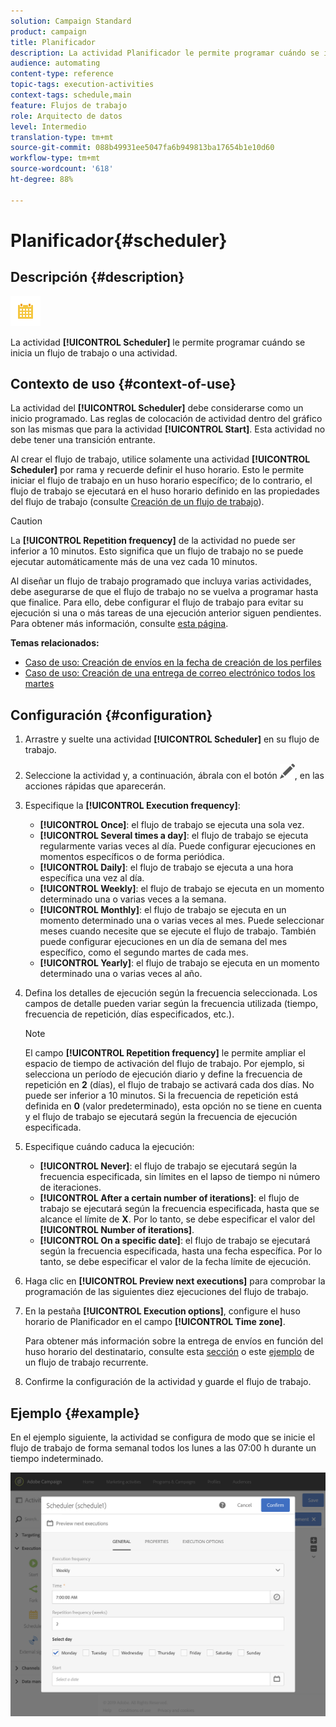 ```yaml
---
solution: Campaign Standard
product: campaign
title: Planificador
description: La actividad Planificador le permite programar cuándo se inicia un flujo de trabajo o una actividad.
audience: automating
content-type: reference
topic-tags: execution-activities
context-tags: schedule,main
feature: Flujos de trabajo
role: Arquitecto de datos
level: Intermedio
translation-type: tm+mt
source-git-commit: 088b49931ee5047fa6b949813ba17654b1e10d60
workflow-type: tm+mt
source-wordcount: '618'
ht-degree: 88%

---
```



# Planificador{#scheduler}

## Descripción {#description}

![](assets/scheduler.png)

La actividad **[!UICONTROL Scheduler]** le permite programar cuándo se inicia un flujo de trabajo o una actividad.

## Contexto de uso {#context-of-use}

La actividad del **[!UICONTROL Scheduler]** debe considerarse como un inicio programado. Las reglas de colocación de actividad dentro del gráfico son las mismas que para la actividad **[!UICONTROL Start]**. Esta actividad no debe tener una transición entrante.

Al crear el flujo de trabajo, utilice solamente una actividad **[!UICONTROL Scheduler]** por rama y recuerde definir el huso horario. Esto le permite iniciar el flujo de trabajo en un huso horario específico; de lo contrario, el flujo de trabajo se ejecutará en el huso horario definido en las propiedades del flujo de trabajo (consulte [Creación de un flujo de trabajo](../../automating/using/building-a-workflow.md)).

>[!CAUTION]
>
>La **[!UICONTROL Repetition frequency]** de la actividad no puede ser inferior a 10 minutos. Esto significa que un flujo de trabajo no se puede ejecutar automáticamente más de una vez cada 10 minutos.

Al diseñar un flujo de trabajo programado que incluya varias actividades, debe asegurarse de que el flujo de trabajo no se vuelva a programar hasta que finalice. Para ello, debe configurar el flujo de trabajo para evitar su ejecución si una o más tareas de una ejecución anterior siguen pendientes. Para obtener más información, consulte [esta página](../../automating/using/scheduled-workflows-execution.md).

**Temas relacionados:**

* [Caso de uso: Creación de envíos en la fecha de creación de los perfiles](../../automating/using/workflow-creation-date-query.md)
* [Caso de uso: Creación de una entrega de correo electrónico todos los martes](../../automating/using/workflow-weekly-offer.md)

## Configuración {#configuration}

1. Arrastre y suelte una actividad **[!UICONTROL Scheduler]** en su flujo de trabajo.
1. Seleccione la actividad y, a continuación, ábrala con el botón ![](assets/edit_darkgrey-24px.png), en las acciones rápidas que aparecerán.
1. Especifique la **[!UICONTROL Execution frequency]**:

   * **[!UICONTROL Once]**: el flujo de trabajo se ejecuta una sola vez.
   * **[!UICONTROL Several times a day]**: el flujo de trabajo se ejecuta regularmente varias veces al día. Puede configurar ejecuciones en momentos específicos o de forma periódica.
   * **[!UICONTROL Daily]**: el flujo de trabajo se ejecuta a una hora específica una vez al día.
   * **[!UICONTROL Weekly]**: el flujo de trabajo se ejecuta en un momento determinado una o varias veces a la semana.
   * **[!UICONTROL Monthly]**: el flujo de trabajo se ejecuta en un momento determinado una o varias veces al mes. Puede seleccionar meses cuando necesite que se ejecute el flujo de trabajo. También puede configurar ejecuciones en un día de semana del mes específico, como el segundo martes de cada mes.
   * **[!UICONTROL Yearly]**: el flujo de trabajo se ejecuta en un momento determinado una o varias veces al año.

1. Defina los detalles de ejecución según la frecuencia seleccionada. Los campos de detalle pueden variar según la frecuencia utilizada (tiempo, frecuencia de repetición, días especificados, etc.).

   >[!NOTE]
   >
   >El campo **[!UICONTROL Repetition frequency]** le permite ampliar el espacio de tiempo de activación del flujo de trabajo. Por ejemplo, si selecciona un período de ejecución diario y define la frecuencia de repetición en **2** (días), el flujo de trabajo se activará cada dos días. No puede ser inferior a 10 minutos. Si la frecuencia de repetición está definida en **0** (valor predeterminado), esta opción no se tiene en cuenta y el flujo de trabajo se ejecutará según la frecuencia de ejecución especificada.

1. Especifique cuándo caduca la ejecución:

   * **[!UICONTROL Never]**: el flujo de trabajo se ejecutará según la frecuencia especificada, sin límites en el lapso de tiempo ni número de iteraciones.
   * **[!UICONTROL After a certain number of iterations]**: el flujo de trabajo se ejecutará según la frecuencia especificada, hasta que se alcance el límite de **X**. Por lo tanto, se debe especificar el valor del **[!UICONTROL Number of iterations]**.
   * **[!UICONTROL On a specific date]**: el flujo de trabajo se ejecutará según la frecuencia especificada, hasta una fecha específica. Por lo tanto, se debe especificar el valor de la fecha límite de ejecución.

1. Haga clic en **[!UICONTROL Preview next executions]** para comprobar la programación de las siguientes diez ejecuciones del flujo de trabajo.

1. En la pestaña **[!UICONTROL Execution options]**, configure el huso horario de Planificador en el campo **[!UICONTROL Time zone]**.

   Para obtener más información sobre la entrega de envíos en función del huso horario del destinatario, consulte esta [sección](../../sending/using/sending-messages-at-the-recipient-s-time-zone.md) o este [ejemplo](../../automating/using/recurring-push-notifications.md) de un flujo de trabajo recurrente.

1. Confirme la configuración de la actividad y guarde el flujo de trabajo.

## Ejemplo {#example}

En el ejemplo siguiente, la actividad se configura de modo que se inicie el flujo de trabajo de forma semanal todos los lunes a las 07:00 h durante un tiempo indeterminado.

![](assets/wkf_scheduler_example.png)

